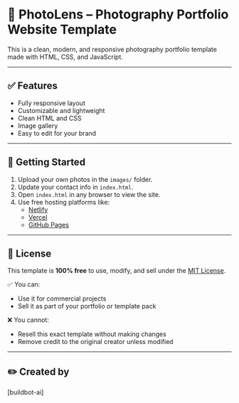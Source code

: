 # 📸 PhotoLens – Photography Portfolio Website Template

This is a clean, modern, and responsive photography portfolio template made with HTML, CSS, and JavaScript.

---

## ✅ Features

- Fully responsive layout
- Customizable and lightweight
- Clean HTML and CSS
- Image gallery
- Easy to edit for your brand

---

## 🚀 Getting Started

1. Upload your own photos in the `images/` folder.
2. Update your contact info in `index.html`.
3. Open `index.html` in any browser to view the site.
4. Use free hosting platforms like:
   - [Netlify](https://netlify.com/)
   - [Vercel](https://vercel.com/)
   - [GitHub Pages](https://pages.github.com/)

---

## 📜 License

This template is **100% free** to use, modify, and sell under the [MIT License](https://opensource.org/licenses/MIT).

✅ You can:
- Use it for commercial projects
- Sell it as part of your portfolio or template pack

❌ You cannot:
- Resell this exact template without making changes
- Remove credit to the original creator unless modified

---

## ✏️ Created by
[buildbot-ai]